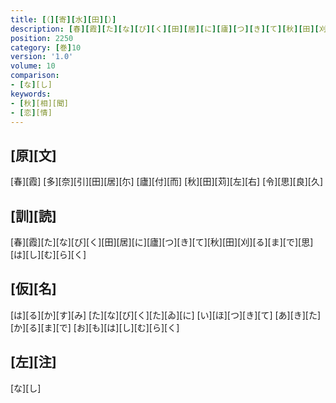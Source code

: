 ```yaml
---
title: [（][寄][水][田][）]
description: [春][霞][た][な][び][く][田][居][に][廬][つ][き][て][秋][田][刈][る][ま][で][思][は][し][む][ら][く]
position: 2250
category: [巻]10
version: '1.0'
volume: 10
comparison:
- [な][し]
keywords:
- [秋][相][聞]
- [恋][情]
---
```


## [原][文]

[春][霞] [多][奈][引][田][居][尓] [廬][付][而] [秋][田][苅][左][右] [令][思][良][久]

## [訓][読]

[春][霞][た][な][び][く][田][居][に][廬][つ][き][て][秋][田][刈][る][ま][で][思][は][し][む][ら][く]

## [仮][名]

[は][る][か][す][み] [た][な][び][く][た][ゐ][に] [い][ほ][つ][き][て] [あ][き][た][か][る][ま][で] [お][も][は][し][む][ら][く]

## [左][注]

[な][し]
